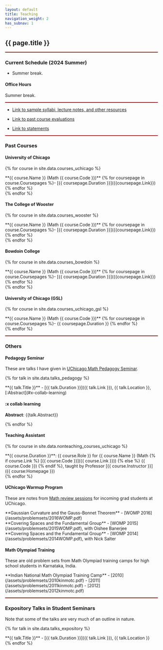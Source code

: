 ```yaml
---
layout: default
title: Teaching
navigation_weight: 2
has_subnav: 1
---
```



<div style="border-bottom: 2px  solid #800000;">

## {{ page.title }}


</div>

<div style="border-bottom: 2px  solid #800000;">

### Current Schedule (2024 Summer)

* Summer break.
  

#### Office Hours

Summer break.


</div>

<div style="border-bottom: 2px  solid #800000;">

* [Link to sample syllabi, lecture notes, and other resources](/teaching/resources/)

* [Link to past course evaluations](/teaching/evaluations/)

* [Link to statements](/teaching/statement/)

</div>

<div style="border-bottom: 2px  solid #800000;">

### Past Courses

#### University of Chicago


{% for course in site.data.courses_uchicago %}
<div class="course">
**{{ course.Name }} (Math {{ course.Code }})** {% for coursepage in course.Coursepages %}- [{{ coursepage.Duration }}]({{coursepage.Link}}) {% endfor %}
</div>
{% endfor %}


#### The College of Wooster


{% for course in site.data.courses_wooster %}
<div class="course">
**{{ course.Name }} (Math {{ course.Code }})** {% for coursepage in course.Coursepages %}- [{{ coursepage.Duration }}]({{coursepage.Link}}) {% endfor %}
</div>
{% endfor %}


#### Bowdoin College


{% for course in site.data.courses_bowdoin %}
<div class="course">
**{{ course.Name }} (Math {{ course.Code }})** {% for coursepage in course.Coursepages %}- [{{ coursepage.Duration }}]({{coursepage.Link}}) {% endfor %}
</div>
{% endfor %}


#### University of Chicago (GSL)


{% for course in site.data.courses_uchicago_gsl %}
<div class="course">
**{{ course.Name }} (Math {{ course.Code }})** {% for coursepage in course.Coursepages %}- {{ coursepage.Duration }} {% endfor %}
</div>
{% endfor %}

<p></p>  
</div>


<div style="border-bottom: 2px  solid #800000;">

### Others

#### Pedagogy Seminar

These are talks I have given in [UChicago Math Pedagogy Seminar](https://math.uchicago.edu/~pedagogyseminar/).

{% for talk in site.data.talks_pedagogy %}
<div class="course">
**{{ talk.Title }}** - [{{ talk.Duration }}]({{ talk.Link }}), {{ talk.Location }}, [:Abstract](#x-collab-learning)

#### :x collab learning

__Abstract__: {{talk.Abstract}}
</div>
{% endfor %}


#### Teaching Assistant

{% for course in site.data.nonteaching_courses_uchicago %}
<div class="course">
**{{ course.Duration }}**: {{ course.Role }} for {{ course.Name }} (Math {% if course.Link %} [{{ course.Code }}]({{ course.Link }})) {% else %} {{ course.Code }}) {% endif %}, taught by Professor [{{ course.Instructor }}]({{ course:Homepage }})

</div>
{% endfor %}


#### UChicago Warmup Program

These are notes from [Math review sessions](https://math.uchicago.edu/womp/) for incoming grad students at UChicago.

<div class="course">
**Gaussian Curvature and the Gauss-Bonnet Theorem** - [WOMP 2016](/assets/problemsets/2016WOMP.pdf) 
</div>
<div class="course">
**Covering Spaces and the Fundamental Group** - [WOMP 2015](/assets/problemsets/2015WOMP.pdf), with Oishee Banerjee
</div>
<div class="course">
**Covering Spaces and the Fundamental Group** - [WOMP 2014](/assets/problemsets/2014WOMP.pdf), with Nick Salter 
</div>
 


#### Math Olympiad Training

These are old problem sets from Math Olympiad training camps for high school students in Karnataka, India.

<div class="course">
**Indian National Math Olympiad Training Camp** - [2010](/assets/problemsets/2010kinmotc.pdf) - [2011](/assets/problemsets/2011kinmotc.pdf) - [2012](/assets/problemsets/2012kinmotc.pdf)
</div>

<p></p>
</div>


### Expository Talks in Student Seminars

Note that some of the talks are very much of an outline in nature.

{% for talk in site.data.talks_expository %}
<div class="course">
**{{ talk.Title }}** - [{{ talk.Duration }}]({{ talk.Link }}), {{ talk.Location }}
</div>
{% endfor %}

